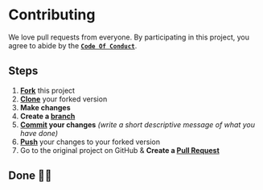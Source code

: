 <!-- documentation start -->

# Contributing

We love pull requests from everyone. By participating in this project, you agree to abide by the [**`Code Of Conduct`**](CODE_OF_CONDUCT.md).

## Steps

1. [**Fork**](https://help.github.com/articles/fork-a-repo/) this project
2. [**Clone**](https://help.github.com/articles/fork-a-repo/#step-2-create-a-local-clone-of-your-fork) your forked version
3. **Make changes**
4. **Create a [branch](https://docs.github.com/en/pull-requests/collaborating-with-pull-requests/proposing-changes-to-your-work-with-pull-requests/about-branches#working-with-branches)**
5. **[Commit](https://help.github.com/articles/adding-a-file-to-a-repository-using-the-command-line/) your changes** _(write a short descriptive message of what you have done)_
6. [**Push**](https://help.github.com/articles/pushing-to-a-remote/) your changes to your forked version
7. Go to the original project on GitHub & **Create a [Pull Request](https://help.github.com/articles/about-pull-requests/)**

## Done 🥳🎉

<!-- documentation end -->

